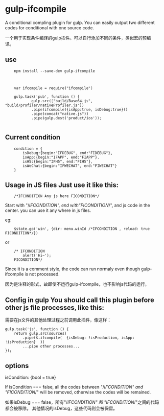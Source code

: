 # gulp-ifcompile
A conditional compling plugin for gulp. You can easily output two different codes for conditional with one source code.

一个用于实现条件编译的gulp插件。可以自行添加不同的条件，类似宏的预编译。

## use
```+
	npm install --save-dev gulp-ifcompile
	
	
	
	var ifcompile = require("ifcompile")
	
	gulp.task('pub', function () {
    		gulp.src(["build/Base64.js", "build/profiler/nativeProfiler.js"])
        	.pipe(ifcompile({isApp:true, isDebug:true}))
        	.pipe(concat("native.js"))
        	.pipe(gulp.dest('product/ios'));
        
```

## Current condition
```+
	condition = {
		isDebug:{begin:"IFDEBUG", end:"FIDEBUG"},
		isApp:{begin:"IFAPP", end:"FIAPP"},
		isH5:{begin:"IFH5", end:"FIH5"},
		isWeChat:{begin:"IFWECHAT", end:"FIWECHAT"}
	}
```

## Usage in JS files Just use it like this:

```+
	/*IFCONDITION Any js here FICONDITION*/
```

Start with "/*IFCONDITION", end with"FICONDITION*/", and js code in the center. you can use it any where in js files.

eg:

```+
	$state.go('win', {dir: menu.winId /*IFCONDITION , reload: true FICONDITION*/})
```

or

```+
	/* IFCONDITION
		alert('Hi~');
	FICONDITION*/
```

Since it is a comment style, the code can run normaly even though gulp-ifcompile is not processed.

因为是注释的形式，故即使不运行gulp-ifcompile，也不影响js代码的运行。

## Config in gulp You should call this plugin before other js file processes, like this:

需要在js文件的其他处理过程之前调用此插件，像这样：

```+
gulp.task('js', function () {
	return gulp.src(sources)
        .pipe($.ifcompile(  {isDebug: !isProduction, isApp: !isProduction}  ))
        ...pipe other processes...
});
```

## options
isCondition: {bool = true}

If isCondition === false, all the codes between "/*IFCONDITION" and "FICONDITION*/" will be removed, otherwise the codes will be remained.

如果isDebug === false，所有"/*IFCONDITION" 和 "IFCONDITION*/"之间的代码都会被移除。 其他情况的isDebug，这些代码则会被保留。

